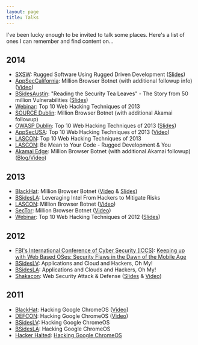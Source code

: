 ```yaml
---
layout: page
title: Talks
---
```


<!--<p class="message">
  Hey there! This page is included in Hyde as an example. Feel free to customize it for your own use upon downloading. Carry on!
</p>-->

I've been lucky enough to be invited to talk some places. Here's a list of ones I can remember and find content on...

## 2014
* [SXSW](http://schedule.sxsw.com/2014/events/event_IAP19539): Rugged Software Using Rugged Driven Development ([Slides](http://www.slideshare.net/wickett/rugged-sof))
* [AppSecCalifornia](http://owaspappseccalifornia2014.sched.org/): Million Browser Botnet (with additional followup info) ([Video](https://www.youtube.com/watch?v=m1lCr6707Cs))
* [BSidesAustin](http://bsidesaustin.com/): "Reading the Security Tea Leaves" - The Story from 50 million Vulnerabilities ([Slides](http://www.slideshare.net/ebellis/reading-the-security-tea-leaves))
* [Webinar](https://blog.whitehatsec.com/top-10-web-hacking-techniques-2013/): Top 10 Web Hacking Techniques of 2013
* [SOURCE Dublin](http://sourceconference.com/dublin/speakers.html): Million Browser Botnet (with additional Akamai followup)
* [OWASP Dublin](https://www.owasp.org/index.php/Ireland-Dublin): Top 10 Web Hacking Techniques of 2013 ([Slides](http://www.slideshare.net/MattJohansen/top10-web))
* [AppSecUSA](http://2014.appsecusa.org/2014/): Top 10 Web Hacking Techniques of 2013 ([Video](https://www.youtube.com/watch?v=nAUIoPR3wUo))
* [LASCON](http://lascon.org/): Top 10 Web Hacking Techniques of 2013
* [LASCON](http://lascon.org/): Be Mean to Your Code - Rugged Development & You
* [Akamai Edge](http://www.akamai.com/edge): Million Browser Botnet (with additional Akamai followup)([Blog/Video](https://blogs.akamai.com/2014/11/edge-2014-video-million-browser-botnet-live-demonstration.html))

## 2013
* [BlackHat](https://www.blackhat.com/us-13/archives.html#Grossman): Million Browser Botnet ([Video](https://www.youtube.com/watch?v=ERJmkLxGRC0) & [Slides](http://www.slideshare.net/jeremiahgrossman/million-browser-botnet))
* [BSidesLA](http://www.securitybsides.com/w/page/64703540/BSidesLosAngeles_2013): Leveraging Intel From Hackers to Mitigate Risks
* [LASCON](http://lascon.org/): Million Browser Botnet ([Video](http://vimeo.com/80797823))
* [SecTor](http://www.sector.ca/): Million Browser Botnet ([Video](http://2013.video.sector.ca/video/77146412))
* [Webinar](https://blog.whitehatsec.com/top-ten-web-hacking-techniques-of-2012/): Top 10 Web Hacking Techniques of 2012 ([Slides](http://www.slideshare.net/MattJohansen/top-10-web-hacks-2012))

## 2012
* [FBI's International Conference of Cyber Security (ICCS)](http://iccs.fordham.edu/program/iccs2012/): [Keeping up with Web Based OSes: Security Flaws in the Dawn of the Mobile Age](http://iccs.fordham.edu/program/iccs2012/matt-johansen/)
* [BSidesLV](http://www.irongeek.com/i.php?page=videos/bsideslasvegas2012/1.2.1-andrew-hay-matt-johansen-applications-and-cloud-and-hackers-oh-my): Applications and Cloud and Hackers, Oh My!
* [BSidesLA](http://www.securitybsides.com/w/page/67070212/BSidesLosAngeles_2012): Applications and Clouds and Hackers, Oh My!
* [Shakacon](http://www.shakacon.org/): Web Security Attack & Defense ([Slides](http://www.slideshare.net/Shakacon/web-security-attack-and-defense-by-matt-johansen-jim-manico) & [Video](https://www.youtube.com/watch?v=WGA0V3TTQLU))

## 2011
* [BlackHat](https://www.blackhat.com/html/bh-us-11/bh-us-11-archives.html#Johansen): Hacking Google ChromeOS ([Video](https://www.youtube.com/watch?v=sfD4rqZnWs4))
* [DEFCON](https://www.defcon.org/html/links/dc-archives/dc-19-archive.html#Osborn): Hacking Google ChromeOS ([Video](https://www.youtube.com/watch?v=fstUo3c1uus))
* [BSidesLV](http://www.securitybsides.com/w/page/36939448/BSidesLasVegas): Hacking Google ChromeOS
* [BSidesLA](http://www.securitybsides.com/w/page/53855690/BSidesLosAngeles2011): Hacking Google ChromeOS
* [Hacker Halted](http://www.hackerhalted.com/2011/Conference/Agenda.aspx): [Hacking Google ChromeOS](http://www.hackerhalted.com/2011/Conference/TopicAbstract.aspx#HackingGoogleChromeOS)
